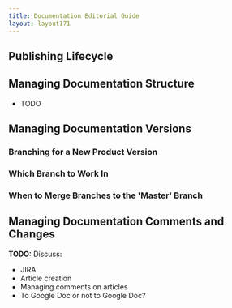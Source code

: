 ```yaml
---
title: Documentation Editorial Guide
layout: layout171
---
```


## Publishing Lifecycle

## Managing Documentation Structure
* TODO

## Managing Documentation Versions
### Branching for a New Product Version
### Which Branch to Work In
### When to Merge Branches to the 'Master' Branch

## Managing Documentation Comments and Changes
**TODO:** Discuss:
* JIRA
* Article creation
* Managing comments on articles
* To Google Doc or not to Google Doc?

